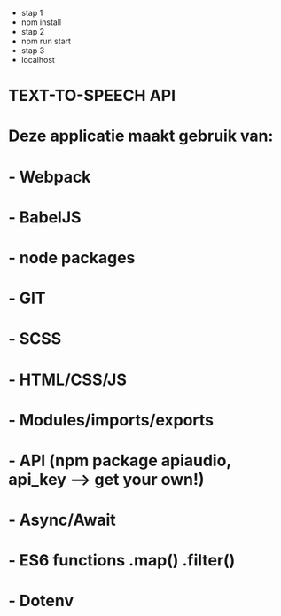 - stap 1
- npm install
- stap 2
- npm run start
- stap 3
- localhost


# TEXT-TO-SPEECH API

# Deze applicatie maakt gebruik van:
# - Webpack
# - BabelJS
# - node packages
# - GIT
# - SCSS
# - HTML/CSS/JS
# - Modules/imports/exports
# - API (npm package apiaudio, api_key --> get your own!)
# - Async/Await
# - ES6 functions .map() .filter()
# - Dotenv




